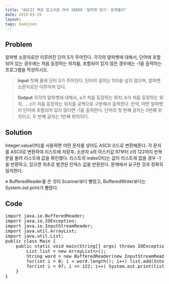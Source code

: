 ```yaml
---
title: "ASCII 백준 알고리즘 자바 10809 '알파벳 찾기' 문제풀이"
date: 2019-03-29
layout:
tags: baekjoon
---
```



## Problem
알파벳 소문자로만 이루어진 단어 S가 주어진다. 각각의 알파벳에 대해서, 단어에 포함되어 있는 경우에는 처음 등장하는 위치를, 포함되어 있지 않은 경우에는 -1을 출력하는 프로그램을 작성하시오.

> <b>Input</b>
첫째 줄에 단어 S가 주어진다. 단어의 길이는 100을 넘지 않으며, 알파벳 소문자로만 이루어져 있다.

> <b>Output</b>
각각의 알파벳에 대해서, a가 처음 등장하는 위치, b가 처음 등장하는 위치, ... z가 처음 등장하는 위치를 공백으로 구분해서 출력한다.
만약, 어떤 알파벳이 단어에 포함되어 있지 않다면 -1을 출력한다. 단어의 첫 번째 글자는 0번째 위치이고, 두 번째 글자는 1번째 위치이다.



## Solution
Integer.valueOf()를 사용하면 어떤 문자를 넣어도 ASCII 코드로 변환해준다. 각 문자를 ASCII로 변환하여 리스트에 저장후, 소문자 a의 아스키값 97부터 z의 122까지 반복문을 돌려 리스트에 값을 확인했다.
리스트의 indexOf()는 값이 리스트에 없을 경우 -1을 반환하고, 있으면 최초로 발견된 인덱스 값을 반환한다. 문제에서 요구한 것과 정확히 일치한다.

※ BufferedReader를 쓴 것이 Scanner보다 빨랐고, BufferedWriter보다는 System.out.print가 빨랐다.


## Code
<pre>
import java.io.BufferedReader;
import java.io.IOException;
import java.io.InputStreamReader;
import java.util.ArrayList;
import java.util.List;
public class Main {
	public static void main(String[] args) throws IOException {
		List<Integer> list = new ArrayList<>();
		String word = new BufferedReader(new InputStreamReader(System.in)).readLine();
		for(int i = 0; i < word.length(); i++) list.add(Integer.valueOf(word.charAt(i)));		
		for(int i = 97; i <= 122; i++) System.out.print(list.indexOf(i) + " ");
	}
}
